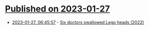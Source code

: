# [Published on 2023-01-27](index.md)

* [2023-01-27, 06:45:57](https://news.ycombinator.com/item?id=34543335) - [Six doctors swallowed Lego heads (2022)](https://defector.com/an-oral-history-of-the-time-six-doctors-swallowed-lego-heads-to-see-how-long-theyd-take-to-poo)
